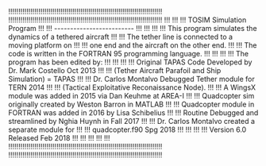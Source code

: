 !!!!!!!!!!!!!!!!!!!!!!!!!!!!!!!!!!!!!!!!!!!!!!!!!!!!!!!!!!!!!!!!!!!!!!!!!!!!!
!!!!!!!!!!!!!!!!!!!!!!!!!!!!!!!!!!!!!!!!!!!!!!!!!!!!!!!!!!!!!!!!!!!!!!!!!!!!!
!!!                                                                       !!!
!!!  TOSIM Simulation Program                                             !!!
!!!  -------------------------                                            !!!
!!!                                                                       !!!
!!!  This program simulates the dynamics of a tethered aircraft           !!!
!!!  The tether line is connected to a moving platform on                 !!!
!!!  one end and the aircraft on the other end.                           !!!
!!!  The code is written in the FORTRAN 95 programming language.          !!!
!!!                                                                       !!!
!!!  The program has been edited by:                                      !!!
!!!                                                                       !!!
!!!  Original TAPAS Code Developed by Dr. Mark Costello Oct 2013          !!!
!!!  (Tether Aircraft Parafoil and Ship Simulation) = TAPAS               !!!
!!!  Dr. Carlos Montalvo Debugged Tether module for TERN 2014             !!!
!!!  (Tactical Exploitative Reconaissance Node).                          !!!
!!!  A WingsX module was added in 2015 via Dan Keuhme at AREA-I           !!!
!!!  Quadcopter sim originally created by Weston Barron in MATLAB         !!!
!!!  Quadcopter module in FORTRAN was added in 2016 by Lisa Schibelius    !!!
!!!  Routine Debugged and streamlined by Nghia Huynh in Fall 2017         !!!
!!!  Dr. Carlos Montalvo created a separate module for                    !!!
!!!  quadcopter.f90 Spg 2018                                              !!!
!!!                                                                       !!!
!!!  Version 6.0 Released Feb 2018                                        !!!
!!!                                                                       !!!
!!!                                                                       !!!
!!!!!!!!!!!!!!!!!!!!!!!!!!!!!!!!!!!!!!!!!!!!!!!!!!!!!!!!!!!!!!!!!!!!!!!!!!!!!
!!!!!!!!!!!!!!!!!!!!!!!!!!!!!!!!!!!!!!!!!!!!!!!!!!!!!!!!!!!!!!!!!!!!!!!!!!!!!


